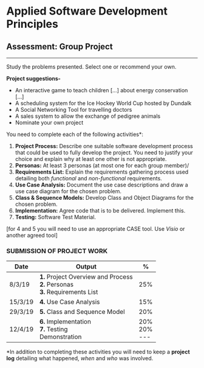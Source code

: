 # Applied Software Development Principles
## Assessment: Group Project
---
Study the problems presented. Select one or recommend your own.

**Project suggestions-**
- An interactive game to teach children [...] about energy conservation [...]
- A scheduling system for the Ice Hockey World Cup hosted by Dundalk
- A Social Networking Tool for travelling doctors
- A sales system to allow the exchange of pedigree animals
- Nominate your own project

You need to complete each of the following activities*:
1. **Project Process:** Describe one suitable software development process that could be used to fully develop the project. You need to justify your choice and explain why at least one other is not appropriate.
2. **Personas:** At least 3 personas (at most one for each group member)/
3. **Requirements List:** Explain the requirements gathering process used detailing both _functional_ and _non-functional_ requirements.
4. **Use Case Analysis:** Document the use case descriptions and draw a use case diagram for the chosen problem.
5. **Class & Sequence Models:** Develop Class and Object Diagrams for the chosen problem.
6. **Implementation:** Agree code that is to be delivered. Implement this.
7. **Testing:** Software Test Material.

  [for 4 and 5 you will need to use an appropriate CASE tool. Use _Visio_ or another agreed tool]

### SUBMISSION OF PROJECT WORK

| Date    | Output                          | %   |
| ------- | ------------------------------- | --- |
| 8/3/19  | **1.** Project Overview and Process<br>**2.** Personas<br>**3.** Requirements List | 25% |
| 15/3/19 | **4.** Use Case Analysis        | 15% |
| 29/3/19 | **5.** Class and Sequence Model | 20% |
| 12/4/19 | **6.** Implementation<br>**7.** Testing<br>Demonstration| 20%<br>20%<br>--- |

\*In addition to completing these activities you will need to keep a **project log** detailing what happened, _when_ and _who_ was involved.
